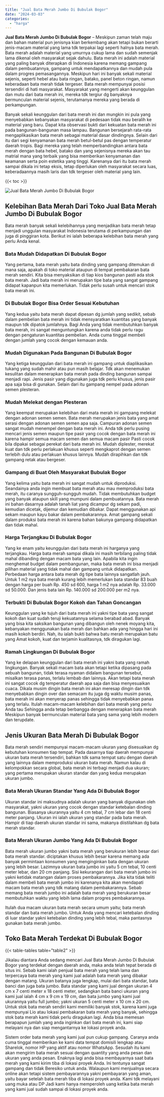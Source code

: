 ```yaml
---
title: "Jual Bata Merah Jumbo Di Bubulak Bogor"
date: "2024-03-03"
categories: 
  - "harga"
---
```


**Jual Bata Merah Jumbo Di Bubulak Bogor** – Meskipun zaman telah maju dan bahan material pun jenisnya kian berkembang akan tetapi bukan berarti jenis-macam material yang lama tdk terpakai lagi seperti halnya bata merah. Bata merah adalah material yang umurnya cukup lama dan sudah semenjak lama dikenal oleh masyarakat sejak dahulu. Bata merah ini adalah material yang paling banyak diterapkan di Indonesia karena memang gampang dalam pembuatannya, gampang untuk mendapatkannya dan mudah pula dalam progres pemasangannya. Meskipun hari ini banyak sekali material sejenis, seperti hebel atau bata ringan, batako, panel beton ringan, namun keberadaan bata merah tidak tergeser. Bata merah mempunyai posisi tersendiri di hati masyarakat. Masyarakat yang mengerti akan keunggulan dan mutu dari bata merah ini, mereka tdk tergiur dg banyaknya bermunculan material sejenis, terutamanya mereka yang berada di perkampungan.

Banyak sekali keunggulan dari bata merah ini dan mungkin ini pula yang menyebabkan kebanyakan masyarakat di pedesaan tidak mau beralih ke material yang baru. Dapat kita observasi bukti dari kekuatan bata merah ini pada bangunan-bangunan masa lampau. Bangunan bersejarah rata-rata mengaplikasikan bata merah sebagai material dasar dindingnya. Selain dari itu dari segi kenyamanan bata merah betul-betul pas dengan temperatur daerah tropis. Bagi mereka yang telah memperbandingkan antara bata merah dengan bata hebel, batako dan yang sejenisnya mereka akan tau matrial mana yang terbaik yang bisa memberikan kenyamanan dan keamanan serta poin estetika yang tinggi. Karenanya dari itu bata merah sampai dikala ini tetap eksis, tetap diperlukan oleh masyarakat secara luas, keberadaannya masih laris dan tdk tergeser oleh material yang lain.

{{< toc >}}

![Jual Bata Merah Jumbo Di Bubulak Bogor](/images/jual-bata-merah-31.png)

## Kelebihan Bata Merah Dari Toko Jual Bata Merah Jumbo Di Bubulak Bogor

Bata merah banyak sekali kelebihannya yang menjadikan bata merah tetap menjadi unggulan masyarakat Indonesia terutama di perkampungan dan juga di pinggiran kota. Berikut ini ialah beberapa kelebihan bata merah yang perlu Anda kenal.

### Bata Mudah Didapatkan Di Bubulak Bogor

Yang pertama, bata merah yaitu bata dinding yang gampang ditemukan di mana saja, apakah di toko material ataupun di tempat pembakaran bata merah sendiri. Kita bisa menyaksikan di tiap kios bangunan pasti ada stok bata merah. Jadi bata merah ini merupakan tipe bata yang sangat gampang didapat kapanpun kita memerlukan. Tidak perlu susah untuk mencari stok bata merah ini.

### Di Bubulak Bogor Bisa Order Sesuai Kebutuhan

Yang kedua yaitu bata merah dapat dipesan dg jumlah yang sedikit, sebab dalam pembelian bata merah ini tidak mensyaratkan kuantitas yang banyak maupun tdk dipatok jumlahnya. Bagi Anda yang tidak membutuhkan banyak bata merah, ini sangat menguntungkan karena anda tidak perlu ragu dengan pengaturan kuantitas pembelian. Anda cuma tinggal membeli dengan jumlah yang cocok dengan kemauan anda.

### Mudah Digunakan Pada Bangunan Di Bubulak Bogor

Yang ketiga keunggulan dari bata merah ini gampang untuk diaplikasikan tukang yang sudah mahir atau pun masih belajar. Tdk akan menemukan kesulitan dalam menerapkan bata merah pada dinding bangunan sampai menjadi rapi. Jenis pasir yang digunakan juga tdk perlu khusus, jenis pasir apa saja bisa di gunakan. Selain dari itu gampang nempel pada adonan semen plesteran.

### Mudah Melekat dengan Plesteran

Yang keempat merupakan kelebihan dari mata merah ini gampang melekat dengan adonan semen semen. Bata merah merupakan jenis bata yang amat serasi dengan adonan semen semen apa saja. Campuran adonan semen sangat mudah menempel dengan bata merah ini. Anda tdk perlu pusing mencari jenis semen maupun tipe pasir yang cocok dengan bata merah ini karena hampir semua macam semen dan semua macam pasir Pasti cocok bila dipakai sebagai perekat dari bata merah ini. Mudah diplester, merekat kuat dan tdk perlu perlakuan khusus seperti mengkaprot dengan semen terlebih dulu atau perlakuan khusus lainnya. Mudah dirapihkan dan tdk gampang retak atau bergeser.

### Gampang di Buat Oleh Masyarakat Bubulak Bogor

Yang kelima yaitu bata merah ini sangat mudah untuk diproduksi. Seandainya anda ingin membuat bata merah atau mau memproduksi bata merah, itu caranya sungguh-sungguh mudah. Tidak membutuhkan budget yang banyak ataupun skill yang mumpuni dalam pembuatannya. Bata merah ini bahan dasarnya adalah tanah liat yang dicampur dg sekam padi, kemudian dicetak, dijemur dan kemudian dibakar. Dapat menggunakan api sekam maupun kayu bakar dalam pembakarannya. Amat gampang sekali dalam produksi bata merah ini karena bahan bakunya gampang didapatkan dan tidak mahal.

### Harga Terjangkau Di Bubulak Bogor

Yang ke enam yaitu keunggulan dari bata merah ini harganya yang terjangkau. Harga bata merah sampai dikala ini masih terbilang paling tidak mahal dibanding dengan macam bata yang lain. Apabila kita ingin menghemat budget dalam pembangunan, maka bata merah ini bisa menjadi pilihan material yang tidak mahal dan gampang untuk didapatkan. Perbedaan harga antara bata merah dg tipe bata lainnya sangatlah jauh. Untuk 1 m2 nya bata merah kurang lebih memerlukan bata standar 83 buah dengan harga per buah Rp. 450 sd 600, harga 1 m2 nya adalah Rp. 33.000 sd 50.000. Dan jenis bata lain Rp. 140.000 sd 200.000 per m2 nya.

### Terbukti Di Bubulak Bogor Kokoh dan Tahan Goncangan

Keunggulan yang ke tujuh dari bata merah ini yakni tipe bata yang sangat kokoh dan kuat sudah teruji kekuatannya selama berabad abad. Banyak yang bisa kita saksikan bangunan yang dibangun oleh nenek moyang kita, kebanyakan menggunakan bata merah dan bahkan ada yang hingga hari ini masih kokoh berdiri. Nah, itu ialah bukti bahwa batu merah merupakan batu yang Amat kokoh, kuat dan terjamin kualitasnya, tdk diragukan lagi.

### Ramah Lingkungan Di Bubulak Bogor

Yang ke delapan keunggulan dari bata merah ini yakni bata yang ramah lingkungan. Banyak sekali macam bata akan tetapi ketika dipasang pada sebuah bangunan, tidak terasa nyaman didalam bangunan tersebut, misalkan terasa panas, terlalu lembab dan lainnya. Akan tetapi bata merah ini sangat cocok dg temperatur daerah apa saja dan bisa menyesuaikan cuaca. Dikala musim dingin bata merah ini akan meresap dingin dan tdk menyebabkan dingin over dan semacam itu juga dg waktu musim panas, bata merah ini akan menyerap panas sehingga tidak menyebabkan panas yang terlalu. Itulah macam-macam kelebihan dari bata merah yang perlu Anda tau Sehingga anda tetap berbangga dengan menerapkan bata merah Meskipun banyak bermunculan material bata yang sama yang lebih modern dan terupdate.

## Jenis Ukuran Bata Merah Di Bubulak Bogor

Bata merah sendiri mempunyai macam-macam ukuran yang disesuaikan dg kebutuhan konsumen tiap tempat. Pada dasarnya tiap daerah mempunyai ukuran bata merah tersendiri, bahkan tdk sama tempat satu dengan daerah yang lainnya dalam memproduksi ukuran bata merah. Namun kalau di kelompokkan secara global, bata merah ini terbagi menjadi dua ukuran; yang pertama merupakan ukuran standar dan yang kedua merupakan ukuran jumbo.

### Bata Merah Ukuran Standar Yang Ada Di Bubulak Bogor

Ukuran standar ini maksudnya adalah ukuran yang banyak digunakan oleh masyarakat, yakni ukuran yang cocok dengan standar ketebalan dinding bangunan. Biasanya ukurannya yaitu 4 cm tebal, 7 cm lebar dan 18 centi meter panjang. Ukuran ini ialah ukuran yang standar pada bata merah. Hampir di tiap daerah ukuran standar ini sama, makanya diistilahkan dg bata merah standar.

### Bata Merah Ukuran Jumbo Yang Ada Di Bubulak Bogor

Bata merah ukuran jumbo yakni bata merah yang berukuran lebih besar dari bata merah standar. diciptakan khusus lebih besar karena memang ada banyak permintaan konsumen yang menginginkan bata dengan ukuran yang lebih besar. Lazimnya ukuran bata jumbo ini yaitu 5 cm tebal, 10 centi meter lebar, dan 20 cm panjang. Sisi kekurangan dari bata merah jumbo ini yakni ketidak matangan dalam proses pembakarannya. Jika kita tidak teliti dalam membeli bata merah jumbo ini karenanya kita akan mendapati macam bata merah yang tdk matang dalam pembakarannya. Sebab memang bata merah jumbo ini adalah bata merah yang berukuran besar membutuhkan waktu yang lebih lama dalam progres pembakarannya.

Itulah dua macam ukuran bata merah secara umum yaitu; bata merah standar dan bata merah jumbo. Untuk Anda yang mencari ketebalan dinding di luar standar yakni ketebalan dinding yang lebih tebal, maka pantasnya gunakan bata merah jumbo.

## Toko Bata Merah Terdekat Di Bubulak Bogor

{{< table-tables table="table2" >}}

Jikalau diantara Anda sedang mencari Jual Bata Merah Jumbo Di Bubulak Bogor yang terdekat dengan daerah anda, maka anda telah tepat berada di situs ini. Sebab kami ialah penjual bata merah yang telah lama dan terpercaya bata merah yang kami jual adalah bata merah yang dibakar dengan matang. Ukuran batanya juga lengkap, mulai dari bata standar, bata banci dan juga bata jumbo. Bata standar yang kami jual dengan ukuran 4 cm x 7 centi meter x 18 centi meter, sedangkan bata banci ukuran yang kami jual ialah 4 cm x 9 cm x 19 cm, dan bata jumbo yang kami jual ukurannya yaitu full jumbo; yakni ukuran 5 centi meter x 10 cm x 20 cm. Untuk stok bata merah sendiri kami memiliki banyak stok, karena kami juga mempunyai Lio atau lokasi pembakaran bata merah yang banyak, sehingga stok bata merah kami tidak perlu diragukan lagi. Anda bisa memesan berapapun jumlah yang anda inginkan dari bata merah ini, kami siap melayani nya dan siap mengantarnya ke lokasi proyek anda.

Sistem order bata merah yang kami jual pun cukup gampang. Caranya anda cuma tinggal memberikan ke kami data tempat domisili lengkap atau Sharelok, nomor HP yang aktif atau nomor WhatsApp. Sesudah itu kami akan mengirim bata merah sesuai dengan quantity yang anda pesan dan ukuran yang anda pesan. Enaknya lagi anda bisa membayarnya saat bata merah yang kami kirim tiba di lokasi proyek Anda. Ini tentunya sangat gampang dan tidak Beresiko untuk anda. Walaupun kami menjualnya secara online akan tetapi sistem pembayarannya yakni pembayaran yang aman, yaitu bayar setelah bata merah tiba di lokasi proyek anda. Kami tdk melayani uang muka atau DP Jadi kami hanya memperoleh uang ketika bata merah yang kami jual sudah sampai di lokasi proyek anda.
